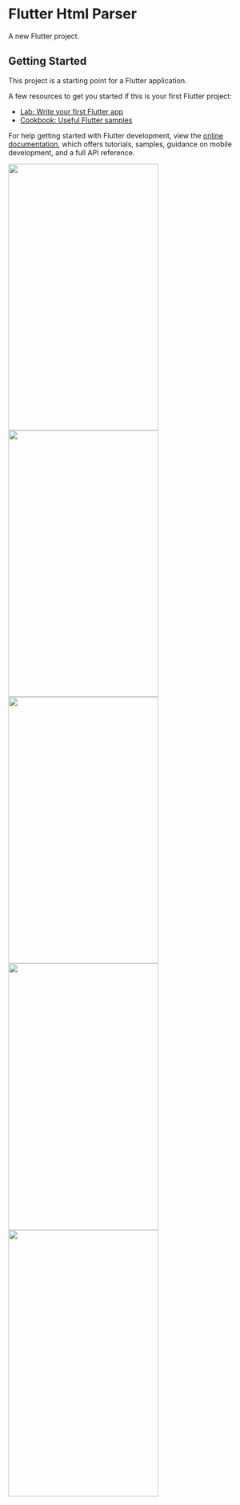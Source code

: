 # Flutter Html Parser

A new Flutter project.

## Getting Started

This project is a starting point for a Flutter application.

A few resources to get you started if this is your first Flutter project:

- [Lab: Write your first Flutter app](https://docs.flutter.dev/get-started/codelab)
- [Cookbook: Useful Flutter samples](https://docs.flutter.dev/cookbook)

For help getting started with Flutter development, view the
[online documentation](https://docs.flutter.dev/), which offers tutorials,
samples, guidance on mobile development, and a full API reference.

<img src="https://user-images.githubusercontent.com/57045839/188812438-28398f0d-045d-4acf-a0d7-1165cef96fc7.png" data-canonical-src="https://gyazo.com/eb5c5741b6a9a16c692170a41a49c858.png" width="300" height="533" />

<img src="https://user-images.githubusercontent.com/57045839/188812461-3034ae21-5b67-4c23-8cb2-58eb96e31818.png" data-canonical-src="https://gyazo.com/eb5c5741b6a9a16c692170a41a49c858.png" width="300" height="533" />
<img src="https://user-images.githubusercontent.com/57045839/188812635-f6e56df4-f2dd-4cb8-ad46-4321751d5367.png" data-canonical-src="https://gyazo.com/eb5c5741b6a9a16c692170a41a49c858.png" width="300" height="533" />

<img src="https://user-images.githubusercontent.com/57045839/188812478-99a9a219-7233-48a4-bbd6-10383609e139.png" data-canonical-src="https://gyazo.com/eb5c5741b6a9a16c692170a41a49c858.png" width="300" height="533" />
<img src="https://user-images.githubusercontent.com/57045839/188812484-2f4b7093-a38f-4fb7-98db-9b9c1011ab32.png" data-canonical-src="https://gyazo.com/eb5c5741b6a9a16c692170a41a49c858.png" width="300" height="533" />

